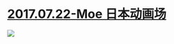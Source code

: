 # [2017.07.22-Moe 日本动画场](http://bangumi.bilibili.com/moe/2017/jp/mobile/)
![](https://bilicover2017.github.io/2017.07.22.jpg)